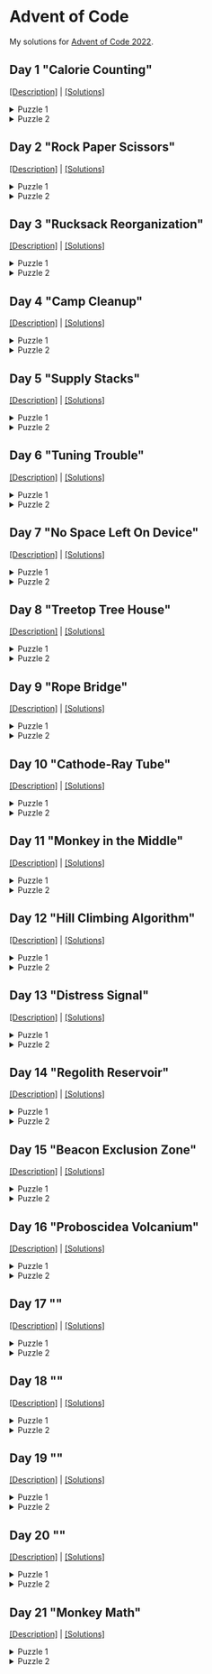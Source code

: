 # Advent of Code

My solutions for [Advent of Code 2022](https://adventofcode.com/2022/).


## Day 1 "Calorie Counting"

[[Description]](https://adventofcode.com/2022/day/1) |
[[Solutions]](https://github.com/oxc/advent-of-code-2022/tree/main/day01)

<details>
<summary>Puzzle 1</summary>

```python
solution = max(sum((int(cal) for cal in elf.strip().splitlines())) for elf in input.split('\n\n'))
```
</details>

<details>
<summary>Puzzle 2</summary>

```python
cals = list(sum((int(cal) for cal in elf.strip().splitlines())) for elf in input.split('\n\n'))
cals.sort()
solution = sum(cals[-3:])
```
</details>

## Day 2 "Rock Paper Scissors"

[[Description]](https://adventofcode.com/2022/day/2) |
[[Solutions]](https://github.com/oxc/advent-of-code-2022/tree/main/day02)

<details>
<summary>Puzzle 1</summary>

```python
scores = {
    "A X": 1+3,
    "B X": 1+0,
    "C X": 1+6,
    "A Y": 2+6,
    "B Y": 2+3,
    "C Y": 2+0,
    "A Z": 3+0,
    "B Z": 3+6,
    "C Z": 3+3,
}

solution = sum(scores[line] for line in input.splitlines() if line)
```
</details>

<details>
<summary>Puzzle 2</summary>

```python
scores = {
    "A X": 3+0,
    "B X": 1+0,
    "C X": 2+0,
    "A Y": 1+3,
    "B Y": 2+3,
    "C Y": 3+3,
    "A Z": 2+6,
    "B Z": 3+6,
    "C Z": 1+6,
}

solution = sum(scores[line] for line in input.splitlines() if line)
```
</details>

## Day 3 "Rucksack Reorganization"

[[Description]](https://adventofcode.com/2022/day/3) |
[[Solutions]](https://github.com/oxc/advent-of-code-2022/tree/main/day03)

<details>
<summary>Puzzle 1</summary>

```python
def priority(item):
  ...

items = list(
    set(line[0:int(len(line)/2)])
        .intersection(set(line[int(len(line)/2):]))
        .pop()
    for line in input.splitlines()
)
solution = sum(priority(item) for item in items)
```
</details>

<details>
<summary>Puzzle 2</summary>

```python
rucksacks = list(set(line) for line in input.splitlines())
items = list(
    reduce(lambda acc, rucksack: acc.intersection(rucksack), group).pop()
    for group in (
        rucksacks[i:i+3] for i in range(0, len(rucksacks), 3)
    )
)
solution = sum(priority(item) for item in items)
```
</details>


## Day 4 "Camp Cleanup"

[[Description]](https://adventofcode.com/2022/day/4) |
[[Solutions]](https://github.com/oxc/advent-of-code-2022/tree/main/day04)

<details>
<summary>Puzzle 1</summary>

```python
def elf_range(r):
     return range(*(int(i) for i in r.split('-')))

def contains_assignment(a, b):
     return a.start <= b.start and a.stop >= b.stop

pairs = list(
        list(map(elf_range, r.split(',')))
        for r in input.splitlines()
)

solution = len(list(
        pair for pair in pairs
        if contains_assignment(*pair) or contains_assignment(*reversed(pair))
))
```
</details>

<details>
<summary>Puzzle 2</summary>

```python
def assignments_overlap(a, b):
     return a.start <= b.start and a.stop >= b.start

pairs = list(
        list(map(elf_range, r.split(',')))
        for r in input.splitlines()
)

solution = len(list(
        pair for pair in pairs
        if assignments_overlap(*pair) or assignments_overlap(*reversed(pair))
))
```
</details>


## Day 5 "Supply Stacks"

[[Description]](https://adventofcode.com/2022/day/5) |
[[Solutions]](https://github.com/oxc/advent-of-code-2022/tree/main/day05)

<details>
<summary>Puzzle 1</summary>

```python
lines = input.splitlines()

stacks = [[] for i in range(0, len(lines[0]), 4)]
while True:
    line = lines.pop(0)
    crates = [line[i:i+3].strip() for i in range(0, len(line), 4)]
    if crates[0] == '1':
        break
    for i, crate in enumerate(crates):
        if crate:
            stacks[i].append(crate.strip('[]'))
lines.pop(0)

for line in lines:
    (amount, src, dst) = map(int, re.match('move (\d+) from (\d+) to (\d+)', line).groups())
    stacks[dst-1][0:0] = reversed(stacks[src-1][0:amount])
    stacks[src-1][0:amount] = []

solution = ''.join((stack[0] for stack in stacks))
```
</details>

<details>
<summary>Puzzle 2</summary>

Remove the `reversed` from puzzle1
</details>

## Day 6 "Tuning Trouble"

[[Description]](https://adventofcode.com/2022/day/6) |
[[Solutions]](https://github.com/oxc/advent-of-code-2022/tree/main/day06)

<details>
<summary>Puzzle 1</summary>


```python
def find_marker(input, size):
    for i in range(size, len(input)):
        chars = set(input[i-size:i])
        if len(chars) == size:
            return i

solution = find_marker(input, 4)
```
</details>

<details>
<summary>Puzzle 2</summary>

```python
solution = find_marker(input, 14)
```

(First solution was actually hardcoded to 4 ;)
</details>


## Day 7 "No Space Left On Device"

[[Description]](https://adventofcode.com/2022/day/7) |
[[Solutions]](https://github.com/oxc/advent-of-code-2022/tree/main/day07)

<details>
<summary>Puzzle 1</summary>


```python
class Directory(object):
    def __init__(self, name):
        self.name = name
        self.directories = {}
        self.files = {}

    def size(self):
        return sum(
                size for size in self.files.values()
            ) + sum(
                dir.size() for dir in self.directories.values()
            )

    def cd(self, dirName):
        return self.directories.setdefault(dirName, Directory(dirName))

    def collect_dirs(self, acc = []):
        acc.append(self)
        for dir in self.directories.values():
            dir.collect_dirs(acc)
        return acc

def build_filesystem(input):
    root = Directory('/')
    cwd = [root]
    for line in input.splitlines():
        if line.startswith('$'):
            (cmd, arg) = (line.split() + [''])[1:3]
            if cmd == 'cd':
                if arg == '/':
                    cwd = [root]
                elif arg == '..':
                    cwd.pop()
                    if len(cwd) == 0:
                        cwd = [root]
                else:
                    cwd.append(cwd[-1].cd(arg))
            # ignore ls
        else:
            (size, name) = line.split()
            if size == 'dir':
                cwd[-1].cd(name)
            else:
                cwd[-1].files[name] = int(size)
    return root

root = build_filesystem(input)
dirs = root.collect_dirs()
```

```python
solution = sum(size for size in (dir.size() for dir in dirs) if size <= 100000)
```
</details>

<details>
<summary>Puzzle 2</summary>

```python
max_size = 70000000
req_size = 30000000

used_size = root.size()
unused_size = max_size - used_size

diff = req_size - unused_size

sizes = [dir.size() for dir in dirs]
sizes.sort()

solution = next(size for size in sizes if size >= diff)
```
</details>


## Day 8 "Treetop Tree House"

[[Description]](https://adventofcode.com/2022/day/8) |
[[Solutions]](https://github.com/oxc/advent-of-code-2022/tree/main/day08)

<details>
<summary>Puzzle 1</summary>


```python
grid = [list(s) for s in input.splitlines()]

def check_visible(tree_x, tree_y):
    height = grid[tree_y][tree_x]
    left = grid[tree_y][0:tree_x]
    right = grid[tree_y][tree_x+1:]
    top = (grid[y][tree_x] for y in range(0, tree_y))
    bottom = (grid[y][tree_x] for y in range(tree_y+1, len(grid)))
    for path in (left, right, top, bottom):
        if all(otherHeight < height for otherHeight in path):
            return True
    return False

solution = sum(sum(1 if check_visible(x,y) else 0 for x in range(len(grid[y]))) for y in range(len(grid)))
```

</details>

<details>
<summary>Puzzle 2</summary>

```python
grid = [list(s) for s in input.splitlines()]

def check_score(tree_x, tree_y):
    height = grid[tree_y][tree_x]
    left = reversed(grid[tree_y][0:tree_x])
    right = grid[tree_y][tree_x+1:]
    top = (grid[y][tree_x] for y in range(tree_y-1, -1, -1))
    bottom = (grid[y][tree_x] for y in range(tree_y+1, len(grid)))
    score = 1
    for path in (left, right, top, bottom):
        factor = 0
        for tree in path:
            factor += 1
            if tree >= height:
                break
        score *= factor
    return score

solution = max(max(check_score(x,y) for x in range(len(grid[y]))) for y in range(len(grid)))

```
</details>


## Day 9 "Rope Bridge"

[[Description]](https://adventofcode.com/2022/day/9) |
[[Solutions]](https://github.com/oxc/advent-of-code-2022/tree/main/day09)

<details>
<summary>Puzzle 1</summary>


```python
class Point(object):
    def __init__(self):
        self.x = 0
        self.y = 0

grid = [[True]]
H = Point()
T = Point()
s = Point()

def grid_width():
    return len(grid[0])

def grid_height():
    return len(grid)

def grow_grid_top():
    grid.insert(0, [False] * grid_width())
    for point in (H, T, s):
        point.y += 1

def grow_grid_left():
    for row in grid:
        row.insert(0, False)
    for point in (H, T, s):
        point.x += 1

def grow_grid_right():
    for row in grid:
        row.append(False)

def grow_grid_bottom():
    grid.append([False] * grid_width())

commands = ((direction, int(steps)) for (direction, steps) in (line.split() for line in input.splitlines()))

for (direction, steps) in commands:
    for i in range(steps):
        if direction == 'L':
            if H.x == 0:
                grow_grid_left()
            H.x -= 1
        elif direction == 'U':
            if H.y == 0:
                grow_grid_top()
            H.y -= 1
        elif direction == 'R':
            if H.x == grid_width()-1:
                grow_grid_right()
            H.x += 1
        elif direction == 'D':
            if H.y == grid_height()-1:
                grow_grid_bottom()
            H.y += 1

        xdiff = abs(H.x - T.x)
        ydiff = abs(H.y - T.y)
        if xdiff > 1 or ydiff > 1:
            if xdiff > 1 or (xdiff > 0 and ydiff > 1):
                T.x += 1 if H.x > T.x else -1
            if ydiff > 1 or (ydiff > 0 and xdiff > 1):
                T.y += 1 if H.y > T.y else -1
        grid[T.y][T.x] = True

solution = sum(sum(1 if grid[y][x] else 0 for x in range(len(grid[y]))) for y in range(len(grid)))
```

</details>

<details>
<summary>Puzzle 2</summary>

```python
class Point(object):
    def __init__(self, name):
        self.name = name
        self.x = 0
        self.y = 0

grid = [[True]]
H = Point('H')
Ts = [Point(str(knot+1)) for knot in range(9)]
s = Point('s')
rope = [H, *Ts]
points = [*rope, s]

def grid_width():
    return len(grid[0])

def grid_height():
    return len(grid)

def grow_grid_top():
    grid.insert(0, [False] * grid_width())
    for point in points:
        point.y += 1

def grow_grid_left():
    for row in grid:
        row.insert(0, False)
    for point in points:
        point.x += 1

def grow_grid_right():
    for row in grid:
        row.append(False)

def grow_grid_bottom():
    grid.append([False] * grid_width())

commands = ((direction, int(steps)) for (direction, steps) in (line.split() for line in input.splitlines()))

for (direction, steps) in commands:
    for i in range(steps):
        if direction == 'L':
            if H.x == 0:
                grow_grid_left()
            H.x -= 1
        elif direction == 'U':
            if H.y == 0:
                grow_grid_top()
            H.y -= 1
        elif direction == 'R':
            if H.x == grid_width()-1:
                grow_grid_right()
            H.x += 1
        elif direction == 'D':
            if H.y == grid_height()-1:
                grow_grid_bottom()
            H.y += 1

        for (h, t) in zip(rope, Ts):
            xdiff = abs(h.x - t.x)
            ydiff = abs(h.y - t.y)
            if xdiff > 1 or ydiff > 1:
                if xdiff > 1 or (xdiff > 0 and ydiff > 1):
                    t.x += 1 if h.x > t.x else -1
                if ydiff > 1 or (ydiff > 0 and xdiff > 1):
                    t.y += 1 if h.y > t.y else -1
        grid[Ts[-1].y][Ts[-1].x] = True

solution = sum(sum(1 if grid[y][x] else 0 for x in range(len(grid[y]))) for y in range(len(grid)))
```
</details>


## Day 10 "Cathode-Ray Tube"

[[Description]](https://adventofcode.com/2022/day/10) |
[[Solutions]](https://github.com/oxc/advent-of-code-2022/tree/main/day10)

<details>
<summary>Puzzle 1</summary>

```python
instructions = [line.split() for line in input.splitlines()]

cycle = 0
x = 1
readings = []

def next_cycle():
    global cycle, x
    cycle += 1
    if cycle % 40 == 20:
        readings.append(cycle * x)


for instruction in instructions:
    command = instruction.pop(0)
    if command == 'noop':
        next_cycle()
        continue
    if command == 'addx':
        arg = int(instruction.pop(0))
        next_cycle()
        next_cycle()
        x += arg
        continue
    raise ValueError("Unknown command: " + command)

solution = sum(readings)
```

</details>

<details>
<summary>Puzzle 2</summary>

```python
instructions = [line.split() for line in input.splitlines()]

cycle = 0
x = 1
lines = [['.' for x in range(40)] for y in range(6)]

def next_cycle():
    global cycle

    pixel = cycle % 40 
    if pixel in range(x-1, x+2):
        line = cycle // 40
        lines[line][pixel] = '#'
    
    cycle += 1

for instruction in instructions:
    command = instruction.pop(0)
    if command == 'noop':
        next_cycle()
        continue
    if command == 'addx':
        arg = int(instruction.pop(0))
        next_cycle()
        next_cycle()
        x += arg
        continue
    raise ValueError("Unknown command: " + command)

solution = '\n'.join(''.join(line) for line in lines)

print(solution)
```
</details>

## Day 11 "Monkey in the Middle"

[[Description]](https://adventofcode.com/2022/day/11) |
[[Solutions]](https://github.com/oxc/advent-of-code-2022/tree/main/day11)

<details>
<summary>Puzzle 1</summary>

```python
re_monkey = re.compile(r'''Monkey (?P<monkey>\d+):
\s*Starting items: (?P<items>[\d, ]+)
\s*Operation: new = old (?P<op_operator>[*+/-]) (?P<op_operand>\d+|old)
\s*Test: divisible by (?P<test_operand>\d+)
\s*If true: throw to monkey (?P<target_true>\d+)
\s*If false: throw to monkey (?P<target_false>\d+)''')

class Monkey(object):
    def __init__(self, monkey, items, op_operator, op_operand, test_operand, target_true, target_false):
        self.id = monkey
        self.items = [int(it.strip()) for it in items.split(',')]
        self.op_operator = op_operator
        self.op_operand = 'old' if op_operand == 'old' else int(op_operand)
        self.test_operand = int(test_operand)
        self.target_true = int(target_true)
        self.target_false = int(target_false)

        self.inspected_items = 0

    def turn(self):
        while self.items:
            item = self.items.pop(0)
            self.item(item)

    def item(self, item):
        self.inspected_items += 1
        operand = item if self.op_operand == 'old' else self.op_operand
        if self.op_operator == '*':
            item = item * operand
        elif self.op_operator == '+':
            item = item + operand
        item = item // 3
        if item % self.test_operand == 0:
            target = self.target_true
        else:
            target = self.target_false
        monkeys[target].items.append(item)

monkeys = [Monkey(**re_monkey.match(monkey).groupdict()) for monkey in input.split('\n\n')]

def round(i):
    print('Round', i)
    for monkey in monkeys:
        print(f'Monkey {monkey.id}: {monkey.items}')
        monkey.turn()
    for monkey in monkeys:
        print(f'Monkey {monkey.id} inspected {monkey.inspected_items} items')
        print(f'Monkey {monkey.id}: {monkey.items}')

for i in range(1, 21):
    round(i)

active = sorted((monkey.inspected_items for monkey in monkeys), reverse=True)

solution = active[0] * active[1]
```

</details>

<details>
<summary>Puzzle 2</summary>

Mod % lcm(all possible test operands)

```python
re_monkey = re.compile(r'''Monkey (?P<monkey>\d+):
\s*Starting items: (?P<items>[\d, ]+)
\s*Operation: new = old (?P<op_operator>[*+/-]) (?P<op_operand>\d+|old)
\s*Test: divisible by (?P<test_operand>\d+)
\s*If true: throw to monkey (?P<target_true>\d+)
\s*If false: throw to monkey (?P<target_false>\d+)''')

class Monkey(object):
    def __init__(self, monkey, items, op_operator, op_operand, test_operand, target_true, target_false):
        self.id = monkey
        self.items = [int(it.strip()) for it in items.split(',')]
        self.op_operator = op_operator
        self.op_operand = 'old' if op_operand == 'old' else int(op_operand)
        self.test_operand = int(test_operand)
        self.target_true = int(target_true)
        self.target_false = int(target_false)

        self.inspected_items = 0

    def turn(self):
        while self.items:
            item = self.items.pop(0)
            self.item(item)

    def item(self, item):
        self.inspected_items += 1
        operand = item if self.op_operand == 'old' else self.op_operand
        if self.op_operator == '*':
            item *= operand
        elif self.op_operator == '+':
            item += operand
        item %= lcm
        if item % self.test_operand == 0:
            target = self.target_true
        else:
            target = self.target_false
        monkeys[target].items.append(item)

monkeys = [Monkey(**re_monkey.match(monkey).groupdict()) for monkey in input.split('\n\n')]

lcm = math.lcm(*[monkey.test_operand for monkey in monkeys])

def round(i):
    print('Round', i)
    for monkey in monkeys:
        monkey.turn()
    for monkey in monkeys:
        print(f'Monkey {monkey.id} inspected {monkey.inspected_items} items')

for i in range(1, 10001):
    round(i)

active = sorted((monkey.inspected_items for monkey in monkeys), reverse=True)

solution = active[0] * active[1]
```
</details>



## Day 12 "Hill Climbing Algorithm"

[[Description]](https://adventofcode.com/2022/day/12) |
[[Solutions]](https://github.com/oxc/advent-of-code-2022/tree/main/day12)

<details>
<summary>Puzzle 1</summary>

```python
class Point(object):
    def __init__(self, x, y, h):
        self.x = x
        self.y = y
        self.h = h
        self.visited = False

    def __eq__(self, other):
        return self.x == other.x and self.y == other.y

    def can_step_up(self, other):
        return other.h <= self.h + 1

S = None
E = None

offset = ord('a')
def point(h, x, y):
    global S, E
    if h == 'S':
        S = Point(x, y, ord('a')-offset)
        return S
    if h == 'E':
        E = Point(x, y, ord('z')-offset)
        return E
    return Point(x, y, ord(h)-offset)

grid = [[point(c, x, y) for x, c in enumerate(line)] for y, line in enumerate(input.splitlines())]
assert S is not None
assert E is not None

def grid_width():
    return len(grid[0])

def grid_height():
    return len(grid)

def lower_neighbors(p):
    if p.x > 0:
        l = grid[p.y][p.x-1]
        if l.can_step_up(p): yield l
    if p.y > 0:
        u = grid[p.y-1][p.x]
        if u.can_step_up(p): yield u
    if p.x < grid_width()-1:
        r = grid[p.y][p.x+1]
        if r.can_step_up(p): yield r
    if p.y < grid_height()-1:
        d = grid[p.y+1][p.x]
        if d.can_step_up(p): yield d
        
def find_shortest_path():
    paths = [[E]]
    while True:
        for path in paths:
            for n in lower_neighbors(path[-1]):
                if n == S:
                    path.reverse()
                    return path
                elif not n.visited:
                    n.visited = True
                    paths.append([*path, n])

path = find_shortest_path()

solution = len(path)
 ```

</details>

<details>
<summary>Puzzle 2</summary>

```python
class Point(object):
    def __init__(self, x, y, h):
        self.x = x
        self.y = y
        self.h = h
        self.visited = False

    def __eq__(self, other):
        return self.x == other.x and self.y == other.y

    def can_step_up(self, other):
        return other.h <= self.h + 1

E = None

offset = ord('a')
def point(h, x, y):
    global E
    if h == 'E':
        E = Point(x, y, ord('z')-offset)
        return E
    return Point(x, y, ord(h)-offset)

grid = [[point(c, x, y) for x, c in enumerate(line)] for y, line in enumerate(input.splitlines())]
assert E is not None

def grid_width():
    return len(grid[0])

def grid_height():
    return len(grid)

def lower_neighbors(p):
    if p.x > 0:
        l = grid[p.y][p.x-1]
        if l.can_step_up(p): yield l
    if p.y > 0:
        u = grid[p.y-1][p.x]
        if u.can_step_up(p): yield u
    if p.x < grid_width()-1:
        r = grid[p.y][p.x+1]
        if r.can_step_up(p): yield r
    if p.y < grid_height()-1:
        d = grid[p.y+1][p.x]
        if d.can_step_up(p): yield d

def find_shortest_path():
    paths = [[E]]
    while True:
        for path in paths:
            for n in lower_neighbors(path[-1]):
                if n.h == 0:
                    path.reverse()
                    return path
                elif not n.visited:
                    n.visited = True
                    paths.append([*path, n])

path = find_shortest_path()

solution = len(path)
```
</details>


## Day 13 "Distress Signal"

[[Description]](https://adventofcode.com/2022/day/13) |
[[Solutions]](https://github.com/oxc/advent-of-code-2022/tree/main/day13)

<details>
<summary>Puzzle 1</summary>

```python
pairs = [[literal_eval(line) for line in pair.splitlines()] for pair in input.split('\n\n')]

def in_order(a, b):
    if isinstance(a, list):
        if isinstance(b, list):
            for i, j in zip(a,b):
                res = in_order(i,j)
                if res is not None:
                    return res
            return in_order(len(a), len(b))
        return in_order(a, [b])
    if isinstance(b, list):
        return in_order([a], b)
    if a == b:
        return None
    return a < b

solution = sum(i+1 for i, pair in enumerate(pairs) if in_order(*pair))
```

</details>

<details>
<summary>Puzzle 2</summary>

```python
divider1 = [[2]]
divider2 = [[6]]

packets = [literal_eval(line) for line in input.splitlines() if line.strip()] + [divider1, divider2]

def compare(a, b):
    if isinstance(a, list):
        if isinstance(b, list):
            for i, j in zip(a,b):
                res = compare(i,j)
                if res != 0:
                    return res
            return compare(len(a), len(b))
        return compare(a, [b])
    if isinstance(b, list):
        return compare([a], b)
    if a == b:
        return 0
    return -1 if a < b else 1

packet_key = cmp_to_key(compare)

packets.sort(key=packet_key)

decoder1 = packets.index(divider1)+1
decoder2 = packets.index(divider2)+1

solution = decoder1 * decoder2
```
</details>


## Day 14 "Regolith Reservoir"

[[Description]](https://adventofcode.com/2022/day/14) |
[[Solutions]](https://github.com/oxc/advent-of-code-2022/tree/main/day14)

<details>
<summary>Puzzle 1</summary>

```python
AIR = '.'
ROCK = '#'
MOVING_SAND = '+'
RESTING_SAND = 'o'

WILL_FLOW = '~'


class Point(object):
    def __init__(self, x, y, type=AIR):
        self.x = x
        self.y = y
        self.type = type

    def __eq__(self, other):
        return self.x == other.x and self.y == other.y

    def __str__(self):
        return self.type

    def __repr__(self):
        return f"({self.x},{self.y})"


streams = [[Point(int(x), int(y)) for x, y in (xy.strip().split(',') for xy in line.split(' -> '))] for line in
           input.splitlines()]

min_x = min(min(p.x for p in stream) for stream in streams) - 1
max_x = max(max(p.x for p in stream) for stream in streams) + 1
max_y = max(max(p.y for p in stream) for stream in streams) + 4

grid = [[Point(x, y) for x in range(min_x, max_x + 1)] for y in range(max_y + 1)]


def point(x, y):
    return grid[y][x - min_x]


for stream in streams:
    for start, end in zip(stream, stream[1:]):
        for x in range(min(start.x, end.x), max(start.x, end.x) + 1):
            for y in range(min(start.y, end.y), max(start.y, end.y) + 1):
                point(x, y).type = ROCK

sand = Point(500, 0, MOVING_SAND)


def produce_sand(mark=False):
    global sand
    sand.x = 500
    sand.y = 0

    while sand.y < max_y:
        if mark:
            point(sand.x, sand.y).type = WILL_FLOW
        if point(sand.x, sand.y + 1).type == AIR:
            sand.y += 1
            continue
        if point(sand.x - 1, sand.y + 1).type == AIR:
            sand.x -= 1
            sand.y += 1
            continue
        if point(sand.x + 1, sand.y + 1).type == AIR:
            sand.x += 1
            sand.y += 1
            continue
        point(sand.x, sand.y).type = RESTING_SAND
        return False
    return True

resting_sand = 0
while not produce_sand():
    resting_sand += 1
produce_sand(True)

solution = resting_sand
```

</details>

<details>
<summary>Puzzle 2</summary>

```python
AIR = '.'
ROCK = '#'
MOVING_SAND = '+'
RESTING_SAND = 'o'


class Point(object):
    def __init__(self, x, y, type=AIR):
        self.x = x
        self.y = y
        self.type = type

    def __eq__(self, other):
        return self.x == other.x and self.y == other.y

    def __str__(self):
        return self.type

    def __repr__(self):
        return f"({self.x},{self.y})"


streams = [[Point(int(x), int(y)) for x, y in (xy.strip().split(',') for xy in line.split(' -> '))] for line in
           input.splitlines()]

max_y = max(max(p.y for p in stream) for stream in streams) + 2

min_x = min(500 - (max_y), min(min(p.x for p in stream) for stream in streams) - 1)
max_x = max(500 + (max_y), max(max(p.x for p in stream) for stream in streams) + 1)

grid = [[Point(x, y) for x in range(min_x, max_x + 1)] for y in range(max_y + 1)]


def point(x, y):
    return grid[y][x - min_x]


streams.append([Point(min_x, max_y), Point(max_x, max_y)])
for stream in streams:
    for start, end in zip(stream, stream[1:]):
        for x in range(min(start.x, end.x), max(start.x, end.x) + 1):
            for y in range(min(start.y, end.y), max(start.y, end.y) + 1):
                point(x, y).type = ROCK

sand = Point(500, 0, MOVING_SAND)

def produce_sand(mark=False):
    global sand
    sand.x = 500
    sand.y = 0

    while not point(500, 0).type == RESTING_SAND:
        if point(sand.x, sand.y + 1).type == AIR:
            sand.y += 1
            continue
        if point(sand.x - 1, sand.y + 1).type == AIR:
            sand.x -= 1
            sand.y += 1
            continue
        if point(sand.x + 1, sand.y + 1).type == AIR:
            sand.x += 1
            sand.y += 1
            continue
        point(sand.x, sand.y).type = RESTING_SAND
        return False
    return True


resting_sand = 0
while not produce_sand():
    resting_sand += 1
sand.type = RESTING_SAND

solution = resting_sand
```
</details>

## Day 15 "Beacon Exclusion Zone"

[[Description]](https://adventofcode.com/2022/day/15) |
[[Solutions]](https://github.com/oxc/advent-of-code-2022/tree/main/day15)

<details>
<summary>Puzzle 1</summary>

This one is not very efficient :(

```python
class Point(object):
    def __init__(self, x, y, type = '.'):
        self.x = x
        self.y = y
        self.type = type

    def __eq__(self, other):
        return self.x == other.x and self.y == other.y

    def __hash__(self):
        return 31 * hash(self.x) + hash(self.y)

    def __str__(self):
        return self.type

    def __repr__(self):
        return f"({self.x},{self.y})"

    def distance(self, other):
        return abs(self.x - other.x) + abs(self.y - other.y)

re_line = re.compile(r'Sensor at x=(-?\d+), y=(-?\d+): closest beacon is at x=(-?\d+), y=(-?\d+)')

pairs = [
    (Point(m[0], m[1]), Point(m[2], m[3])) for m in (
        tuple(int(c) for c in g) for g in (re_line.match(line).groups() for line in input.splitlines())
    )
]
pairs_with_distance = [(p1, p2, p1.distance(p2)) for p1, p2 in pairs]
min_x = min(p1.x - distance for p1, p2, distance in pairs_with_distance)
max_x = max(p1.x + distance for p1, p2, distance in pairs_with_distance)


def impossible_sensor_spots_in_row(y):
    spots = dict()

    for sensor, beacon in pairs:
        distance = sensor.distance(beacon)
        if not (sensor.y - distance <= y <= sensor.y + distance):
            continue

        for x in range(sensor.x - distance, sensor.x + distance + 1):
            p = Point(x, y)
            if p in spots:
                p = spots[p]
            if sensor.x == x and sensor.y == y:
                p.type = 'S'
            elif beacon.x == x and beacon.y == y:
                p.type = 'B'
            elif sensor.distance(p) <= distance and p.type == '.':
                p.type = '#'
            else:
                continue
            spots[p] = p

    return sum(1 if p.type == '#' else 0 for p in spots.values())

solution = impossible_sensor_spots_in_row(2000000)
```

</details>

<details>
<summary>Puzzle 2</summary>

This one is not very efficient :(

```python
class Point(object):
    def __init__(self, x, y, type = '.'):
        self.x = x
        self.y = y
        self.type = type

    def __eq__(self, other):
        return self.x == other.x and self.y == other.y

    def __hash__(self):
        return 31 * hash(self.x) + hash(self.y)

    def __str__(self):
        return self.type

    def __repr__(self):
        return f"({self.x},{self.y})"

    def distance(self, x, y):
        return abs(self.x - x) + abs(self.y - y)

re_line = re.compile(r'Sensor at x=(-?\d+), y=(-?\d+): closest beacon is at x=(-?\d+), y=(-?\d+)')

pairs = [
    (Point(m[0], m[1]), Point(m[2], m[3])) for m in (
        tuple(int(c) for c in g) for g in (re_line.match(line).groups() for line in input.splitlines())
    )
]
pairs_with_distance = [(p1, p2, p1.distance(p2.x, p2.y)) for p1, p2 in pairs]


def find_free(searchArea = 4000000):
    for y in range(searchArea):
        x = 0
        while x < searchArea:
            for sensor, beacon, distance in pairs_with_distance:
                if sensor.x == x and sensor.y == y:
                    break
                elif beacon.x == x and beacon.y == y:
                    break
                if not (sensor.y - distance <= y <= sensor.y + distance):
                    continue
                y_distance = abs(sensor.y - y)
                x_distance = distance - y_distance
                if sensor.x - x_distance <= x <= sensor.x + x_distance:
                    x = sensor.x + x_distance
                    break
            else:
                return Point(x, y)

            x += 1


free = find_free()
solution = free.x * 4000000 + free.y
```
</details>


## Day 16 "Proboscidea Volcanium"

[[Description]](https://adventofcode.com/2022/day/16) |
[[Solutions]](https://github.com/oxc/advent-of-code-2022/tree/main/day16)

<details>
<summary>Puzzle 1</summary>

```python
re_valve = re.compile(r'Valve (\w+) has flow rate=(\d+); tunnels? leads? to valves? (.*)')


valves = { m[0]: (int(m[1]), set(v.strip() for v in m[2].split(','))) for m in
           (re_valve.match(line).groups() for line in input.splitlines()) }


def find_paths(path, pressure_released, seen_valves_while_moving, open_valves, current_valve):
    minutes_remaining = 30 - len(path)

    if minutes_remaining == 0:
        yield pressure_released
        return

    flow_rate, next_valves = valves[current_valve]
    if flow_rate > 0 and current_valve not in open_valves:
        yield from find_paths(
            [*path, f'open {current_valve}'],
            pressure_released + flow_rate*(minutes_remaining-1),
            set(),
            open_valves.union({current_valve}),
            current_valve
        )

    if minutes_remaining == 1:
        yield pressure_released
        return

    for next_valve in next_valves:
        if next_valve in seen_valves_while_moving:
            continue
        yield from find_paths(
            [*path, f'move to {next_valve}'],
            pressure_released,
            seen_valves_while_moving.union({current_valve}),
            open_valves,
            next_valve
        )

paths = list(set(find_paths([], 0, set(), set(), 'AA')))

paths.sort(reverse=True)

solution = paths[0]
```

</details>

<details>
<summary>Puzzle 2</summary>

This one runs for ages, but at least it should terminate with my resources
(as opposed to previous solution attempts) :D

```python
re_valve = re.compile(r'Valve (\w+) has flow rate=(\d+); tunnels? leads? to valves? (.*)')


valves = { m[0]: (int(m[1]), set(v.strip() for v in m[2].split(','))) for m in
           (re_valve.match(line).groups() for line in input.splitlines()) }

flow_valves = frozenset({ k for k, v in valves.items() if v[0] > 0 })

def dijkstra(source):
    dist = {}
    prev = {}
    Q = set()
    for vertex in valves.keys():
        dist[vertex] = float('inf')
        prev[vertex] = None
        Q.add(vertex)
    dist[source] = 0

    while Q:
        u = min(Q, key=dist.get)
        Q.remove(u)
        for v in valves[u][1]:
            alt = dist[u] + 1
            if alt < dist[v]:
                dist[v] = alt
                prev[v] = u

    return dist, prev

def find_shortest_paths():
    result = {}
    for source in valves.keys():
        dist, prev = dijkstra(source)
        result[source] = { k: None for k in dist.keys() }
        for target in dist.keys():
            u = target
            path = []
            while prev[u] is not None:
                path.insert(0, u)
                u = prev[u]
            result[source][target] = tuple(path)

    return result

shortest_paths = find_shortest_paths()

valve_count = len(flow_valves)

NUM_ACTORS = 2

def find_max_pressure(steps, open_valves, actors_states):
    if steps % len(actors_states) == 0:
        actors_states = tuple(sorted(actors_states, key=lambda s: s[0]))
    pressure, path_id = _find_max_pressure(steps, open_valves, actors_states)
    return pressure, path_id

@functools.lru_cache(maxsize=15000000)
def _find_max_pressure(steps, open_valves, actors_states):
    minutes_elapsed = (steps // len(actors_states))+1
    minutes_remaining = 27 - minutes_elapsed
    actor_id = steps % len(actors_states)

    if minutes_remaining == 0:
        return 0, ''

    pressure_this_step = 0
    if actor_id == 0:
        pressure_this_step = sum(valves[v][0] for v in open_valves)

    if len(open_valves) == valve_count:
        pressure, path_id, path = _find_max_pressure(steps+1, open_valves, actors_states)
        return pressure + pressure_this_step, path_id

    current_valve, next_steps = actors_states[actor_id]
    if next_steps is None:
        results = []

        possible_targets = flow_valves - \
                           open_valves - \
                           { t[-1] for c, t in actors_states if t is not None and len(t) > 0 } - \
                           { c for c, t in actors_states if t is not None and len(t) == 0 }

        for target in sorted(possible_targets, key=lambda v: valves[v][0], reverse=True):
            next_path = shortest_paths[current_valve][target]
            if len(next_path) + 1 > minutes_remaining:
                continue
            new_state = (current_valve, next_path)
            new_states = actors_states[:actor_id] + (new_state,) + actors_states[actor_id + 1:]
            pressure, path_id = find_max_pressure(
                steps,
                open_valves,
                new_states,
            )
            results.append((pressure, path_id))

        if not results:
            pressure, path_id = find_max_pressure(
                steps+1,
                open_valves,
                actors_states,
            )
            return pressure + pressure_this_step, path_id

        return max(results, key=lambda x: x[0])

    if len(next_steps) == 0:
        # open valve and set to None to select next
        new_state = (current_valve, None)
        new_states = actors_states[:actor_id] + (new_state,) + actors_states[actor_id + 1:]

        pressure, path_id = find_max_pressure(
            steps + 1,
            open_valves.union({current_valve}),
            new_states,
        )
        return pressure + pressure_this_step, f':{actor_id}{current_valve}' + path_id

    else:
        next_valve = next_steps[0]
        new_state = (next_valve, next_steps[1:])
        new_states = actors_states[:actor_id] + (new_state,) + actors_states[actor_id + 1:]
        pressure, path_id = find_max_pressure(
            steps + 1,
            open_valves,
            new_states,
        )
        return pressure + pressure_this_step, path_id

solution, solution_path_id = find_max_pressure(0, frozenset(), tuple(('AA', None) for i in range(NUM_ACTORS)))
print(solution_path_id)
print(solution)
```
</details>



## Day 17 ""

[[Description]](https://adventofcode.com/2022/day/17) |
[[Solutions]](https://github.com/oxc/advent-of-code-2022/tree/main/day17)

<details>
<summary>Puzzle 1</summary>

```python
```

</details>

<details>
<summary>Puzzle 2</summary>

```python
```
</details>




## Day 18 ""

[[Description]](https://adventofcode.com/2022/day/18) |
[[Solutions]](https://github.com/oxc/advent-of-code-2022/tree/main/day18)

<details>
<summary>Puzzle 1</summary>

```python
```

</details>

<details>
<summary>Puzzle 2</summary>

```python
```
</details>




## Day 19 ""

[[Description]](https://adventofcode.com/2022/day/19) |
[[Solutions]](https://github.com/oxc/advent-of-code-2022/tree/main/day19)

<details>
<summary>Puzzle 1</summary>

```python
```

</details>

<details>
<summary>Puzzle 2</summary>

```python
```
</details>




## Day 20 ""

[[Description]](https://adventofcode.com/2022/day/20) |
[[Solutions]](https://github.com/oxc/advent-of-code-2022/tree/main/day20)

<details>
<summary>Puzzle 1</summary>

```python
```

</details>

<details>
<summary>Puzzle 2</summary>

```python
```
</details>




## Day 21 "Monkey Math"

[[Description]](https://adventofcode.com/2022/day/21) |
[[Solutions]](https://github.com/oxc/advent-of-code-2022/tree/main/day21)

<details>
<summary>Puzzle 1</summary>

```python
class Operation(object):
    def __init__(self, lop, op, rop):
        self.lop = lop
        self.op = op
        self.rop = rop
        self.prev = None
        self.value = None

    def __int__(self):
        if self.value is None:
            if self.op == '+':
                self.value = int(self.lop) + int(self.rop)
            elif self.op == '*':
                self.value = int(self.lop) * int(self.rop)
            elif self.op == '-':
                self.value = int(self.lop) - int(self.rop)
            elif self.op == '/':
                self.value = int(self.lop) // int(self.rop)
        return self.value


class Value(object):
    def __init__(self, value):
        self.value = value
        self.prev = None

    def __int__(self):
        return self.value

expressions = {
    lhs: Value(int(rhs)) if rhs.isdigit() else Operation(*rhs.split()) for lhs, rhs in
    (line.split(': ') for line in input.splitlines())
 }

# build graph
values = []
for expr in expressions.values():
    if isinstance(expr, Operation):
        expr.lop = expressions[expr.lop]
        assert(expr.lop.prev is None)
        expr.lop.prev = expr
        expr.rop = expressions[expr.rop]
        assert(expr.rop.prev is None)
        expr.rop.prev = expr
    else:
        values.append(expr)

# resolve values without triggering (too much) recursion
while values:
    prev = values.pop(0).prev
    if prev is None:
        continue
    int(prev)
    values.append(prev)

root = expressions['root']

solution = int(root)
```

</details>

<details>
<summary>Puzzle 2</summary>

```python
class Operation(object):
    def __init__(self, lop, op, rop):
        self.lop = lop
        self.op = op
        self.rop = rop
        self.prev = None
        self.value = None

    def __int__(self):
        if self.value is None:
            if self.op == '+':
                self.value = int(self.lop) + int(self.rop)
            elif self.op == '*':
                self.value = int(self.lop) * int(self.rop)
            elif self.op == '-':
                self.value = int(self.lop) - int(self.rop)
            elif self.op == '/':
                self.value = int(self.lop) // int(self.rop)
        return self.value

    def __str__(self):
        if self.value is not None:
            return str(self.value)
        if self.op in ('-', '+'):
            return f'({self.lop} {self.op} {self.rop})'
        return f'{self.lop} {self.op} {self.rop}'

class Value(object):
    def __init__(self, value):
        self.value = value
        self.prev = None

    def __int__(self):
        return self.value

    def __str__(self):
        return str(self.value)

class Var(object):
    def __init__(self):
        self.prev = None
        self.value = None

    def __str__(self):
        return 'H'

class Equals(object):
    def __init__(self, lhs, _, rhs):
        self.lhs = lhs
        self.rhs = rhs

    def __str__(self):
        return f'{self.lhs} = {self.rhs}'

    def resolve(self):
        if self.rhs.value is None:
            self.lhs, self.rhs = self.rhs, self.lhs
        if isinstance(self.lhs, Var):
            return True

        exp = self.lhs
        if exp.rop.value is None:
            if exp.op in ('*', '+'):
                exp.lop, exp.rop = exp.rop, exp.lop
        if exp.lop.value is None:
            reverse_op = {'*': '/', '/': '*', '+': '-', '-': '+'}[exp.op]
            self.rhs = Operation(self.rhs, reverse_op, exp.rop)
            self.lhs = exp.lop
            int(self.rhs)
        else:
            if exp.op in ('-', '/'):
                self.rhs = Operation(exp.lop, exp.op, self.rhs)
                self.lhs = exp.rop
                int(self.rhs)

expressions = {
    lhs: Equals(*rhs.split()) if lhs == 'root' else Var() if lhs == 'humn' else Value(int(rhs)) if rhs.isdigit() else Operation(*rhs.split()) for lhs, rhs in
    (line.split(': ') for line in input.splitlines())
 }

# build graph
values = []
for expr in expressions.values():
    if isinstance(expr, Operation):
        expr.lop = expressions[expr.lop]
        assert(expr.lop.prev is None)
        expr.lop.prev = expr
        expr.rop = expressions[expr.rop]
        assert(expr.rop.prev is None)
        expr.rop.prev = expr
    elif isinstance(expr, Value):
        values.append(expr)
root = expressions['root']
root.lhs = expressions[root.lhs]
root.rhs = expressions[root.rhs]

# resolve values without triggering (too much) recursion
while values:
    prev = values.pop(0).prev
    if prev is None:
        continue
    if isinstance(prev, Operation):
        # this is part of the tree that needs to be resolved
        if prev.lop.value is None or prev.rop.value is None:
            continue
    int(prev)
    values.append(prev)

print(str(root))
while not root.resolve():
    print(str(root))

solution = int(root.rhs)

```
</details>



